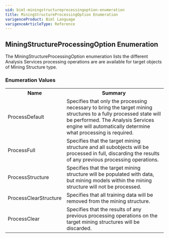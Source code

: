 ```yaml
---
uid: biml-miningstructureprocessingoption-enumeration
title: MiningStructureProcessingOption Enumeration
varigenceProduct: Biml Language
varigenceArticleType: Reference
---
```


## MiningStructureProcessingOption Enumeration<div class="LanguageSummary"><div class ="SummaryItem">The MiningStructureProcessingOption enumeration lists the different Analysis Services processing operations are are available for target objects of Mining Structure type.</div></div><div class="EnumValueGroup">### Enumeration Values<table id="EnumValue" class="MemberList"><tbody><tr><th class="MemberNameColumnHeader">Name</th><th class="MemberSummaryColumnHeader">Summary</th></tr><tr class="cd0"><td class="MemberName">ProcessDefault</td><td class="MemberSummary"><div class ="SummaryItem">Specifies that only the processing necessary to bring the target mining structures to a fully processed state will be performed.  The Analysis Services engine will automatically determine what processing is required.</div></td></tr><tr class="cd1"><td class="MemberName">ProcessFull</td><td class="MemberSummary"><div class ="SummaryItem">Specifies that the target mining structure and all subobjects will be processed in full, discarding the results of any previous processing operations.</div></td></tr><tr class="cd0"><td class="MemberName">ProcessStructure</td><td class="MemberSummary"><div class ="SummaryItem">Specifies that the target mining structure will be populated with data, but mining models within the mining structure will not be processed.</div></td></tr><tr class="cd1"><td class="MemberName">ProcessClearStructure</td><td class="MemberSummary"><div class ="SummaryItem">Specifies that all training data will be removed from the mining structure.</div></td></tr><tr class="cd0"><td class="MemberName">ProcessClear</td><td class="MemberSummary"><div class ="SummaryItem">Specifies that the results of any previous processing operations on the target mining structures will be discarded.</div></td></tr></tbody></table></div>